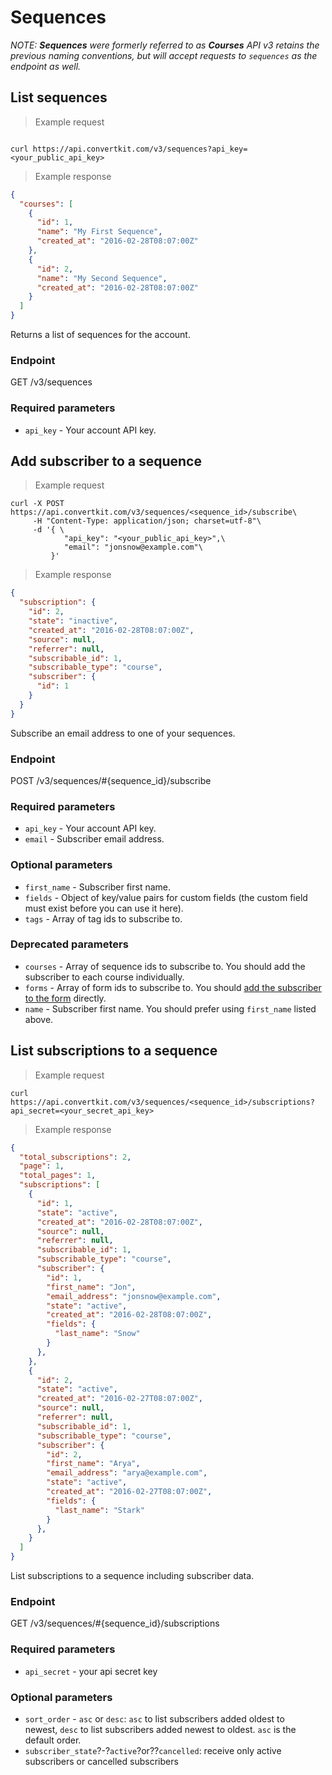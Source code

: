 Sequences
=========

_NOTE: **Sequences** were formerly referred to as **Courses** API v3 retains the previous naming conventions, but will accept requests to `sequences` as the endpoint as well._

List sequences
--------------

> Example request

```shell

curl https://api.convertkit.com/v3/sequences?api_key=<your_public_api_key>

```

> Example response

```json
{
  "courses": [
    {
      "id": 1,
      "name": "My First Sequence",
      "created_at": "2016-02-28T08:07:00Z"
    },
    {
      "id": 2,
      "name": "My Second Sequence",
      "created_at": "2016-02-28T08:07:00Z"
    }
  ]
}
```

Returns a list of sequences for the account.

### Endpoint

GET /v3/sequences

### Required parameters

-   `api_key` - Your account API key.



Add subscriber to a sequence
----------------------------

> Example request

```shell
curl -X POST https://api.convertkit.com/v3/sequences/<sequence_id>/subscribe\
     -H "Content-Type: application/json; charset=utf-8"\
     -d '{ \
            "api_key": "<your_public_api_key>",\
            "email": "jonsnow@example.com"\
         }'
```
> Example response

```json
{
  "subscription": {
    "id": 2,
    "state": "inactive",
    "created_at": "2016-02-28T08:07:00Z",
    "source": null,
    "referrer": null,
    "subscribable_id": 1,
    "subscribable_type": "course",
    "subscriber": {
      "id": 1
    }
  }
}
```

Subscribe an email address to one of your sequences.

### Endpoint

POST /v3/sequences/#{sequence_id}/subscribe

### Required parameters

-   `api_key` - Your account API key.
-   `email` - Subscriber email address.

### Optional parameters

-   `first_name` - Subscriber first name.
-   `fields` - Object of key/value pairs for custom fields (the custom field must exist before you can use it here).
-   `tags` - Array of tag ids to subscribe to.

### Deprecated parameters
-   `courses` - Array of sequence ids to subscribe to. You should add the subscriber to each course individually.
-   `forms` - Array of form ids to subscribe to. You should [add the subscriber to the form](#add-subscriber-to-a-form) directly.
-   `name` - Subscriber first name. You should prefer using `first_name` listed above.

List subscriptions to a sequence
--------------------------------

> Example request

```shell
curl https://api.convertkit.com/v3/sequences/<sequence_id>/subscriptions?api_secret=<your_secret_api_key>
```

> Example response

```json
{
  "total_subscriptions": 2,
  "page": 1,
  "total_pages": 1,
  "subscriptions": [
    {
      "id": 1,
      "state": "active",
      "created_at": "2016-02-28T08:07:00Z",
      "source": null,
      "referrer": null,
      "subscribable_id": 1,
      "subscribable_type": "course",
      "subscriber": {
        "id": 1,
        "first_name": "Jon",
        "email_address": "jonsnow@example.com",
        "state": "active",
        "created_at": "2016-02-28T08:07:00Z",
        "fields": {
          "last_name": "Snow"
        }
      },
    },
    {
      "id": 2,
      "state": "active",
      "created_at": "2016-02-27T08:07:00Z",
      "source": null,
      "referrer": null,
      "subscribable_id": 1,
      "subscribable_type": "course",
      "subscriber": {
        "id": 2,
        "first_name": "Arya",
        "email_address": "arya@example.com",
        "state": "active",
        "created_at": "2016-02-27T08:07:00Z",
        "fields": {
          "last_name": "Stark"
        }
      },
    }
  ]
}
```


List subscriptions to a sequence including subscriber data.

### Endpoint

GET /v3/sequences/#{sequence_id}/subscriptions

### Required parameters

-   `api_secret` - your api secret key

### Optional parameters

-   `sort_order` - `asc` or `desc`: `asc` to list subscribers added oldest to newest, `desc` to list subscribers added newest to oldest. `asc` is the default order.
-   `subscriber_state`?-?`active`?or??`cancelled`: receive only active subscribers or cancelled subscribers
